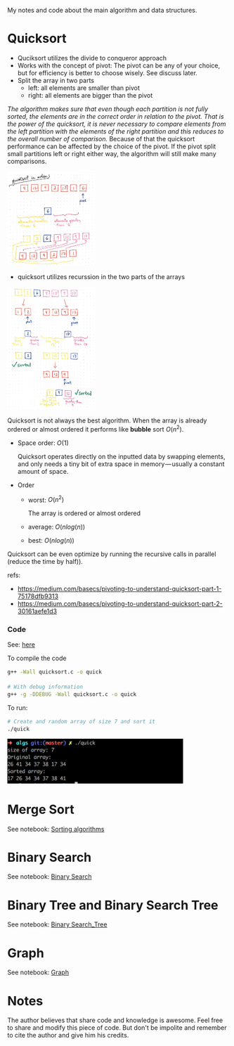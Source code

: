 
My notes and code about the main algorithm and data structures.

#  Quicksort

  * Quciksort utilizes the divide to conqueror approach
  * Works with the concept of pivot: The pivot can be any of your
    choice, but for efficiency is better to choose wisely. See discuss
    later.
  * Split the array in two parts
    * left: all elements are smaller than pivot
    * right: all elements are bigger than the pivot
  
  *The algorithm makes sure that even though each partition is not
  fully sorted, the elements are in the correct order in relation to
  the pivot. That is the power of the quicksort, it is never necessary
  to compare elements from the left partition with the elements of the
  right partition and this reduces to the overall number of
  comparison.* Because of that the quicksort performance can be
  affected by the choice of the pivot. If the pivot split small
  partitions left or right either way, the algorithm will still make
  many comparisons.
       
  <img src="images/quick_sort_pivot.png" width="200"/>
   
  * quicksort utilizes recurssion in the two parts of the arrays

  <img src="images/quick_sort_recursion.png" width="200"/>
    
  Quicksort is not always the best algorithm. When the array is
  already ordered or almost ordered it performs like **bubble** sort
  $O(n^2)$.

  * Space order: $O(1)$  
  
      Quicksort operates directly on the inputted data by swapping
      elements, and only needs a tiny bit of extra space in
      memory — usually a constant amount of space.
  
  * Order  
    * worst: $O(n^ 2)$
    
        The array is ordered or almost ordered
    
    * average: $O(n log(n))$
        
    * best: $O(n log(n))$

  Quicksort can be even optimize by running the recursive calls in
  parallel (reduce the time by half)).

  refs:
  * https://medium.com/basecs/pivoting-to-understand-quicksort-part-1-75178dfb9313
  * https://medium.com/basecs/pivoting-to-understand-quicksort-part-2-30161aefe1d3
  
### Code

See: [here](quicksort.c)

To compile the code 

```sh
g++ -Wall quicksort.c -o quick

# With debug information
g++ -g -DDEBUG -Wall quicksort.c -o quick
```

To run: 

```sh
# Create and random array of size 7 and sort it  
./quick
```

<img src="images/quicksort_terminal.png" width="400"/>

# Merge Sort

See notebook: [Sorting algorithms](./sorting.ipynb)
    
# Binary Search

See notebook: [Binary Search](./binary_search.ipynb)

# Binary Tree and Binary Search Tree

See notebook: [Binary Search_Tree](./binary_search_tree.ipynb)

# Graph

See notebook: [Graph](./graph.ipynb)


# Notes

The author believes that share code and knowledge is awesome.  Feel
free to share and modify this piece of code. But don't be impolite and
remember to cite the author and give him his credits.

